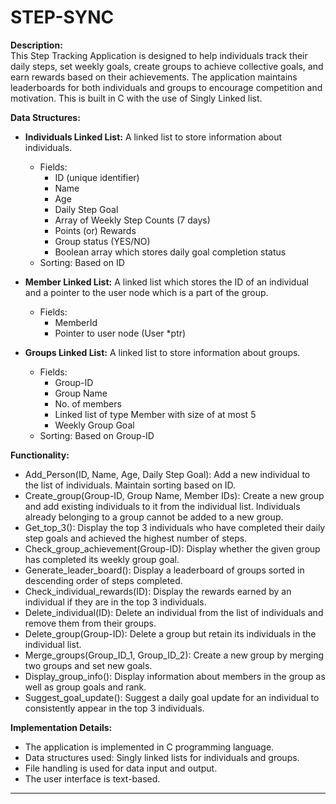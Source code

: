 # STEP-SYNC

**Description:**  
This Step Tracking Application is designed to help individuals track their daily steps, set weekly goals, create groups to achieve collective goals, and earn rewards based on their achievements. The application maintains leaderboards for both individuals and groups to encourage competition and motivation. This is built in C with the use of Singly Linked list.

**Data Structures:** 

- **Individuals Linked List:** A linked list to store information about individuals.
  - Fields:
    - ID (unique identifier)
    - Name
    - Age
    - Daily Step Goal
    - Array of Weekly Step Counts (7 days)
    - Points (or) Rewards
    - Group status (YES/NO)
    - Boolean array which stores daily goal completion status
  - Sorting: Based on ID

- **Member Linked List:** A linked list which stores the ID of an individual and a pointer to the user node which is a part of the group.
  - Fields:
    - MemberId
    - Pointer to user node (User *ptr)

- **Groups Linked List:** A linked list to store information about groups.
  - Fields:
    - Group-ID
    - Group Name
    - No. of members
    - Linked list of type Member with size of at most 5
    - Weekly Group Goal
  - Sorting: Based on Group-ID

**Functionality:**
- Add_Person(ID, Name, Age, Daily Step Goal): Add a new individual to the list of individuals. Maintain sorting based on ID.
- Create_group(Group-ID, Group Name, Member IDs): Create a new group and add existing individuals to it from the individual list. Individuals already belonging to a group cannot be added to a new group.
- Get_top_3(): Display the top 3 individuals who have completed their daily step goals and achieved the highest number of steps.
- Check_group_achievement(Group-ID): Display whether the given group has completed its weekly group goal.
- Generate_leader_board(): Display a leaderboard of groups sorted in descending order of steps completed.
- Check_individual_rewards(ID): Display the rewards earned by an individual if they are in the top 3 individuals.
- Delete_individual(ID): Delete an individual from the list of individuals and remove them from their groups.
- Delete_group(Group-ID): Delete a group but retain its individuals in the individual list.
- Merge_groups(Group_ID_1, Group_ID_2): Create a new group by merging two groups and set new goals.
- Display_group_info(): Display information about members in the group as well as group goals and rank.
- Suggest_goal_update(): Suggest a daily goal update for an individual to consistently appear in the top 3 individuals.

**Implementation Details:**
- The application is implemented in C programming language.
- Data structures used: Singly linked lists for individuals and groups.
- File handling is used for data input and output.
- The user interface is text-based.

---
